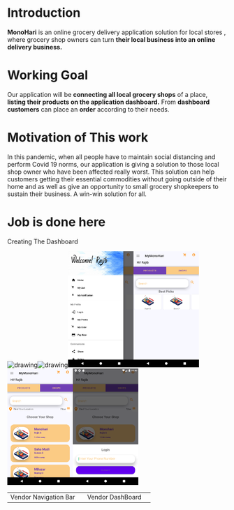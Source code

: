 <link rel="stylesheet" type="text/css" href="README.css" />

# Introduction
**MonoHari** is an online grocery delivery application solution for local stores , where grocery shop owners can turn **their local business into an online delivery business.**
# Working Goal
Our application will be **connecting all local grocery shops** of a place, **listing their products on the application dashboard.**
From **dashboard customers** can place an **order** according to their needs.
# Motivation of This work
In this pandemic, when all people have to maintain social distancing and perform Covid 19 norms, our application is giving a solution to those local shop owner who have been affected really worst. This solution can help customers getting their essential commodities without going outside of their home and as well as give an opportunity to small grocery shopkeepers to sustain their business. A win-win solution for all.

# Job is done here
Creating The Dashboard


<table>
<tr>
<img src="ScreenShots/Screenshot_1.png" alt="drawing" width="150"/>
<img src="ScreenShots/Screenshot_2.png" alt="drawing" width="150"/>
<img src="ScreenShots/Screenshot_3.png" alt="drawing" width="150"/>
  </tr>
  <tr>
<img src="ScreenShots/Screenshot_4.png" alt="drawing" width="150"/>
<img src="ScreenShots/Screenshot_5.png" alt="drawing" width="150"/>
<img src="ScreenShots/Screenshot_6.png" alt="drawing" width="150"/>
</tr>

<tr>
<td>Vendor Navigation Bar<td>
<td>Vendor DashBoard <td>
</tr>

</table>


